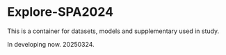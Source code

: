 # Explore-SPA2024

This is a container for datasets, models and supplementary used in study.

In developing now. 20250324.
